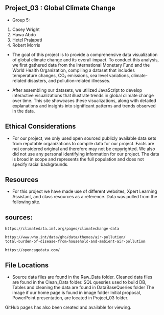 ## Project_03 : Global Climate Change

* Group 5: 

1. Casey Wright
2. Hawa Abdo
3. Hetel Prajapati
4. Robert Morris
   


* The goal of this project is to provide a comprehensive data visualization of global climate change and its overall impact. To conduct this analysis, we first gathered data from the International Monetary Fund and the World Health Organization, compiling a dataset that includes temperature changes, CO₂ emissions, sea level variations, climate-related disasters, and pollution-related illnesses.

* After assembling our datasets, we utilized JavaScript to develop interactive visualizations that illustrate trends in global climate change over time. This site showcases these visualizations, along with detailed explanations and insights into significant patterns and trends observed in the data.


## Ethical Considerations

* For our project, we only used open sourced publicly available data sets from reputable organizations to compile data for our project. Facts are not considered original and therefore may not be copyrighted. We also did not use any personal identifying information for our project. The data is broad in scope and represents the full population and does not specify racial backgrounds.


## Resources

* For this project we have made use of different websites, Xpert Learning Assistant, and class resources as a reference. Data was pulled from the following site.

## sources:

    https://climatedata.imf.org/pages/climatechange-data

    https://www.who.int/data/gho/data/themes/air-pollution/
    total-burden-of-disease-from-household-and-ambient-air-pollution 

    https://opencagedata.com/



## File Locations

* Source data files are found in the Raw_Data folder.
Cleaned data files are found in the Clean_Data folder.
SQL quesries used to build DB, Tables and cleaning the data are found in DataBaseQueries folder
The image if our home page is found in image folder
Initial proposal, PowerPoint presentation, are located in Project_03 folder.

GitHub pages has also been created and available for viewing.

